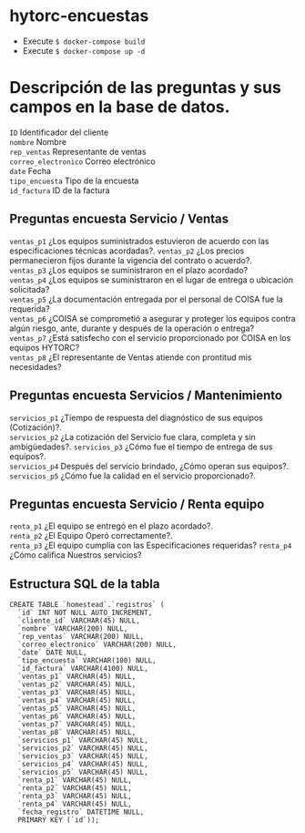 # hytorc-encuestas

- Execute ``$ docker-compose build ``
- Execute ``$ docker-compose up -d``

# Descripción de las preguntas y sus campos en la base de datos. 

`ID` Identificador del cliente  
`nombre` Nombre  
``rep_ventas`` Representante de ventas  
``correo_electronico`` Correo electrónico  
``date`` Fecha  
``tipo_encuesta`` Tipo de la encuesta  
``id_factura`` ID de la factura  

## Preguntas encuesta Servicio / Ventas ##
`ventas_p1` ¿Los equipos suministrados estuvieron de acuerdo con las especificaciones técnicas acordadas?. 
`ventas_p2` ¿Los precios permanecieron fijos durante la vigencia del contrato o acuerdo?.  
`ventas_p3` ¿Los equipos se suministraron en el plazo acordado?  
`ventas_p4` ¿Los equipos se suministraron en el lugar de entrega o ubicación solicitada?   
`ventas_p5` ¿La documentación entregada por el personal de COISA fue la requerida?  
`ventas_p6` ¿COISA se comprometió a asegurar y proteger los equipos contra algún riesgo, ante, durante y después
de la operación o entrega?  
`ventas_p7` ¿Está satisfecho con el servicio proporcionado por COISA en los equipos HYTORC?  
`ventas_p8` ¿El representante de Ventas atiende con prontitud mis necesidades?  

## Preguntas encuesta Servicios / Mantenimiento ##
`servicios_p1` ¿Tiempo de respuesta del diagnóstico de sus equipos (Cotización)?.  
`servicios_p2` ¿La cotización del Servicio fue clara, completa y sin ambigüedades?. 
`servicios_p3` ¿Cómo fue el tiempo de entrega de sus equipos?.  
`servicios_p4` Después del servicio brindado, ¿Cómo operan sus equipos?.  
`servicios_p5` ¿Cómo fue la calidad en el servicio proporcionado?.  

## Preguntas encuesta Servicio / Renta equipo ##
`renta_p1` ¿El equipo se entregó en el plazo acordado?.  
`renta_p2` ¿El Equipo Operó correctamente?.  
`renta_p3` ¿El equipo cumplía con las Especificaciones requeridas?
`renta_p4` ¿Cómo califica Nuestros servicios?

## Estructura SQL de la tabla ##

~~~
CREATE TABLE `homestead`.`registros` (
  `id` INT NOT NULL AUTO_INCREMENT,
  `cliente_id` VARCHAR(45) NULL,
  `nombre` VARCHAR(200) NULL,
  `rep_ventas` VARCHAR(200) NULL,
  `correo_electronico` VARCHAR(200) NULL,
  `date` DATE NULL,
  `tipo_encuesta` VARCHAR(100) NULL,
  `id_factura` VARCHAR(4100) NULL,
  `ventas_p1` VARCHAR(45) NULL,
  `ventas_p2` VARCHAR(45) NULL,
  `ventas_p3` VARCHAR(45) NULL,
  `ventas_p4` VARCHAR(45) NULL,
  `ventas_p5` VARCHAR(45) NULL,
  `ventas_p6` VARCHAR(45) NULL,
  `ventas_p7` VARCHAR(45) NULL,
  `ventas_p8` VARCHAR(45) NULL,
  `servicios_p1` VARCHAR(45) NULL,
  `servicios_p2` VARCHAR(45) NULL,
  `servicios_p3` VARCHAR(45) NULL,
  `servicios_p4` VARCHAR(45) NULL,
  `servicios_p5` VARCHAR(45) NULL,
  `renta_p1` VARCHAR(45) NULL,
  `renta_p2` VARCHAR(45) NULL,
  `renta_p3` VARCHAR(45) NULL,
  `renta_p4` VARCHAR(45) NULL,
  `fecha_registro` DATETIME NULL,
  PRIMARY KEY (`id`));
~~~



